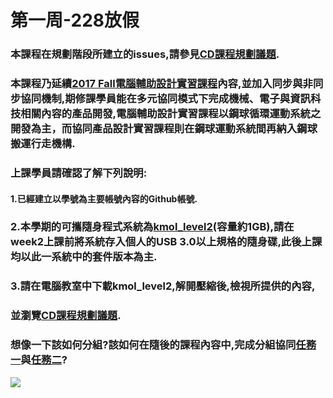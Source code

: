 # 第一周-2**28放假**

### 本課程在規劃階段所建立的issues,請參見[CD課程規劃議題](https://github.com/mdecourse/cd2018/issues?q=is%3Aissue+is%3Aclosed).

### 本課程乃延續[2017 Fall電腦輔助設計實習課程](http://lab.kmol.info/2017fall)內容,並加入同步與非同步協同機制,期修課學員能在多元協同模式下完成機械、電子與資訊科技相關內容的產品開發,電腦輔助設計實習課程以鋼球循環運動系統之開發為主，而協同產品設計實習課程則在鋼球運動系統間再納入鋼球搬運行走機構.

### 上課學員請確認了解下列說明:

#### 1.已經建立以學號為主要帳號內容的Github帳號.

### 2.本學期的可攜隨身程式系統為[kmol\_level2](https://drive.google.com/file/d/1qSVNH1052bcPyepgGfxN8dciufOM0gUu/view?usp=sharing)\(容量約1GB\),請在week2上課前將系統存入個人的USB 3.0以上規格的隨身碟,此後上課均以此一系統中的套件版本為主.

### 3.請在電腦教室中下載kmol\_level2,解開壓縮後,檢視所提供的內容,

### 並瀏覽[CD課程規劃議題](https://github.com/mdecourse/cd2018/issues?q=is%3Aissue+is%3Aclosed).

### 想像一下該如何分組?該如何在隨後的課程內容中,完成分組協同[任務一](https://github.com/mdecourse/cd2018/issues/1#issuecomment-360074262)與[任務二](https://github.com/mdecourse/cd2018/issues/1#issuecomment-360189388)?

![](/assets/3.png)

